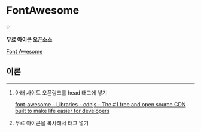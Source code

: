 # FontAwesome

<aside>
💡

**무료 아이콘 오픈소스**

</aside>

[Font Awesome](https://fontawesome.com/)

## 이론

---

1. 아래 사이트 오픈링크를 head 태그에 넣기
    
    [font-awesome - Libraries - cdnjs - The #1 free and open source CDN built to make life easier for developers](https://cdnjs.com/libraries/font-awesome)
    
2. 무료 아이콘을 복사해서 태그 넣기